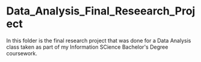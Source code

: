 # Data_Analysis_Final_Reseearch_Project

In this folder is the final research project that was done for a Data Analysis class taken as part of my Information SCience Bachelor's Degree coursework.
